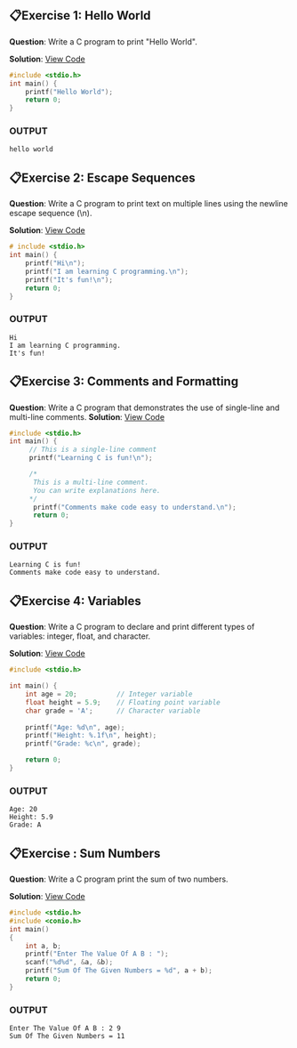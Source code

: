 ## 📋Exercise 1: Hello World

**Question**: Write a C program to print "Hello World".

**Solution**: [View Code](hello_world.c)

```c
#include <stdio.h>
int main() {
    printf("Hello World");
    return 0;
}
```
### OUTPUT

```
hello world
```

## 📋Exercise 2: Escape Sequences

**Question**: Write a C program to print text on multiple lines using the newline escape sequence (\n).

**Solution**: [View Code](escape_sequences.c)

```c
# include <stdio.h>
int main() {
    printf("Hi\n");
    printf("I am learning C programming.\n");
    printf("It's fun!\n");
    return 0;
}
```
### OUTPUT

```
Hi
I am learning C programming.
It's fun!
```

## 📋Exercise 3: Comments and Formatting

**Question**: Write a C program that demonstrates the use of single-line and multi-line comments.
**Solution**: [View Code](comments_formatting.c)

```c
#include <stdio.h>
int main() {
     // This is a single-line comment
     printf("Learning C is fun!\n");

     /*
      This is a multi-line comment.
      You can write explanations here.
     */
      printf("Comments make code easy to understand.\n");
      return 0;
}
```
### OUTPUT

```
Learning C is fun!
Comments make code easy to understand.
```

## 📋Exercise 4: Variables

**Question**: Write a C program to declare and print different types of variables: integer, float, and character.

**Solution**: [View Code](variables.c)

```c
#include <stdio.h>

int main() {
    int age = 20;          // Integer variable
    float height = 5.9;    // Floating point variable
    char grade = 'A';      // Character variable
  
    printf("Age: %d\n", age);
    printf("Height: %.1f\n", height);
    printf("Grade: %c\n", grade);

    return 0;
}
```
### OUTPUT

```
Age: 20
Height: 5.9
Grade: A
```

## 📋Exercise : Sum Numbers

**Question**: Write a C program print the sum of two numbers.

**Solution**: [View Code](sum_numbers.c)

```c
#include <stdio.h>
#include <conio.h>
int main()
{
    int a, b;
    printf("Enter The Value Of A B : ");
    scanf("%d%d", &a, &b);
    printf("Sum Of The Given Numbers = %d", a + b);
    return 0;
}
```
### OUTPUT

```
Enter The Value Of A B : 2 9
Sum Of The Given Numbers = 11
```
